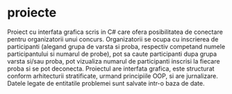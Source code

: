 # proiecte

Proiect cu interfata grafica scris in C# care ofera posibilitatea de conectare pentru organizatorii unui concurs. 
Organizatorii se ocupa cu inscrierea de participanti (alegand grupa de varsta si  proba, respectiv  competand numele 
participantului si numarul de probe), pot sa caute participanti dupa grupa varsta si/sau proba, pot vizualiza numarul 
de participanti inscrisi la fiecare proba si se pot deconecta.  Proiectul are interfata grafica, este structurat 
conform arhitecturii stratificate, urmand principiile OOP, si are jurnalizare. Datele legate de entitatile problemei 
sunt salvate intr-o baza de date.